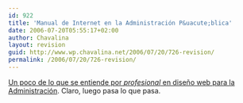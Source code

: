 ```yaml
---
id: 922
title: 'Manual de Internet en la Administración P&uacute;blica'
date: 2006-07-20T05:55:17+02:00
author: Chavalina
layout: revision
guid: http://www.wp.chavalina.net/2006/07/20/726-revision/
permalink: /2006/07/20/726-revision/
---
```

<a href="http://www.grancomo.com/2006/07/20/manual-de-internet-en-la-administracion-publica-o-como-perpetuar-el-lamentable-estado-de-la-web-espanola/" target="_blank">Un poco de lo que se entiende por <em>profesional</em> en dise&ntilde;o web para la Administración</a>. Claro, luego pasa lo que pasa.